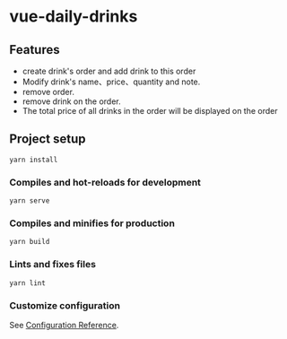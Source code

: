 # vue-daily-drinks

## Features
* create drink's order and add drink to this order
* Modify drink's name、price、quantity and note.
* remove order.
* remove drink on the order.
* The total price of all drinks in the order will be displayed on the order

## Project setup
```
yarn install
```

### Compiles and hot-reloads for development
```
yarn serve
```

### Compiles and minifies for production
```
yarn build
```

### Lints and fixes files
```
yarn lint
```

### Customize configuration
See [Configuration Reference](https://cli.vuejs.org/config/).
